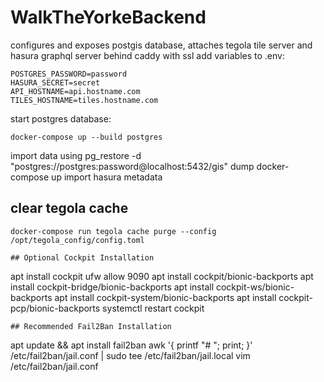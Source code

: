 # WalkTheYorkeBackend
configures and exposes postgis database, attaches tegola tile server and hasura graphql server behind caddy with ssl
add variables to .env:
```
POSTGRES_PASSWORD=password
HASURA_SECRET=secret
API_HOSTNAME=api.hostname.com
TILES_HOSTNAME=tiles.hostname.com
```
start postgres database:
```
docker-compose up --build postgres
```
import data using pg_restore -d "postgres://postgres:password@localhost:5432/gis" dump
docker-compose up
import hasura metadata

## clear tegola cache
```
docker-compose run tegola cache purge --config /opt/tegola_config/config.toml

## Optional Cockpit Installation
```
apt install cockpit
ufw allow 9090
apt install cockpit/bionic-backports
apt install cockpit-bridge/bionic-backports
apt install cockpit-ws/bionic-backports
apt install cockpit-system/bionic-backports
apt install cockpit-pcp/bionic-backports
systemctl restart cockpit
```
## Recommended Fail2Ban Installation
```
apt update && apt install fail2ban
awk '{ printf "# "; print; }' /etc/fail2ban/jail.conf | sudo tee /etc/fail2ban/jail.local
vim /etc/fail2ban/jail.conf
```
